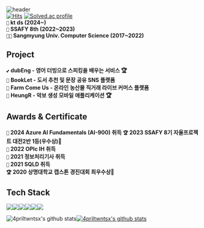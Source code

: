 ![header](https://capsule-render.vercel.app/api?type=waving&color=FFE082&text=Hi,&nbsp;There!&nbsp;🐯&height=200&fontSize=50&fontColor=FFFFFF&width=100)<br>
[![Hits](https://hits.seeyoufarm.com/api/count/incr/badge.svg?url=https%3A%2F%2Fgithub.com%2F4priltwntsx&count_bg=%2379C83D&title_bg=%23555555&icon=&icon_color=%23E7E7E7&title=hits&edge_flat=false)](https://hits.seeyoufarm.com)
[![Solved.ac profile](http://mazassumnida.wtf/api/mini/generate_badge?boj=cjg05034)](https://solved.ac/cjg05034)
<br>
**`🏢` kt ds (2024~)**  
**`💙` SSAFY 8th (2022~2023)**  
**`👩‍🎓` Sangmyung Univ. Computer Science (2017~2022)**    

## Project
`💕` **dubEng - 영어 더빙으로 스피킹을 배우는 서비스 🏆**  
`📖` **BookLet - 도서 추천 및 문장 공유 SNS 플랫폼**  
`🥕` **Farm Come Us - 온라인 농산물 직거래 라이브 커머스 플랫폼**  
`🎼` **HeungR -  악보 생성 모바일 애플리케이션 🏆**  

## Awards & Certificate
**`👀` 2024 Azure AI Fundamentals (AI-900) 취득**
**`🏆` 2023 SSAFY 8기 자율프로젝트 대전2반 1등(우수상)🥇**    
**`👀` 2022 OPIc IH 취득**    
**`👀` 2021 정보처리기사 취득**    
**`👀` 2021 SQLD 취득**    
**`🏆` 2020 상명대학교 캡스톤 경진대회 최우수상🥈** 

## Tech Stack 
<img src="https://img.shields.io/badge/java-007396?style=for-the-badge&logo=java&logoColor=white"><img src="https://img.shields.io/badge/springboot-6DB33F?style=for-the-badge&logo=springboot&logoColor=white"><img src="https://img.shields.io/badge/python-3776AB?style=for-the-badge&logo=python&logoColor=white"><img src="https://img.shields.io/badge/fastapi-009688?style=for-the-badge&logo=fastapi&logoColor=white"><img src="https://img.shields.io/badge/mysql-4479A1?style=for-the-badge&logo=mysql&logoColor=white"><img src="https://img.shields.io/badge/redis-DC382D?style=for-the-badge&logo=redis&logoColor=white">
<!-- <img src="https://img.shields.io/badge/Docker-2496ED?style=for-the-badge&logo=docker&logoColor=white"> -->
</div>

![4priltwntsx's github stats](https://github-readme-stats.vercel.app/api?username=4priltwntsx&show_icons=true&theme=gruvbox)[![4priltwntsx's github stats](https://github-readme-stats.vercel.app/api/top-langs/?username=4priltwntsx&show_icons=true&hide_border=true&title_color=004386&icon_color=004386&layout=compact)](https://github.com/4priltwntsx)
<br>
<!--   [![Solved.ac Profile](http://mazassumnida.wtf/api/v2/generate_badge?boj=cjg05034)](https://solved.ac/cjg05034/)  -->
